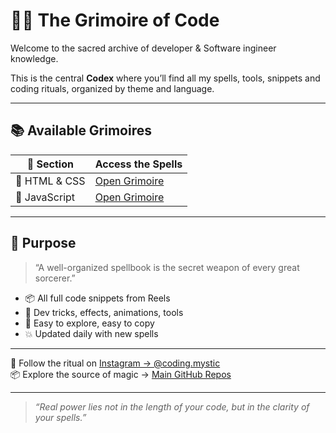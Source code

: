 # 🧙‍♂️ The Grimoire of Code

Welcome to the sacred archive of developer & Software ingineer knowledge.

This is the central **Codex** where you’ll find all my spells, tools, snippets and coding rituals, organized by theme and language.

---

## 📚 Available Grimoires

| 🧱 Section | Access the Spells |
|-----------|--------------------|
| 🧙 HTML & CSS | [Open Grimoire](https://github.com/codingmystic/grimoire-html-css) |
| 🔮 JavaScript | [Open Grimoire](https://github.com/codingmystic/grimoire-js) |


---

## 🔮 Purpose

> “A well-organized spellbook is the secret weapon of every great sorcerer.”

- 📦 All full code snippets from Reels
- 🧪 Dev tricks, effects, animations, tools
- 📜 Easy to explore, easy to copy
- 💥 Updated daily with new spells

---

📲 Follow the ritual on [Instagram → @coding.mystic](https://www.instagram.com/coding.mystic)  
📦 Explore the source of magic → [Main GitHub Repos](https://github.com/codingmystic)

---

> *“Real power lies not in the length of your code, but in the clarity of your spells.”*
